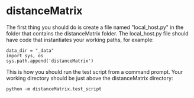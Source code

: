 # distanceMatrix
The first thing you should do is create a file named "local_host.py" in the folder that contains the distanceMatrix folder. The local_host.py file should have code that instantiates your working paths, for example:

```
data_dir = "_data"
import sys, os
sys.path.append('distanceMatrix')
```

This is how you should run the test script from a command prompt. Your working directory should be just above the distanceMatrix directory:
```
python -m distanceMatrix.test_script
```

